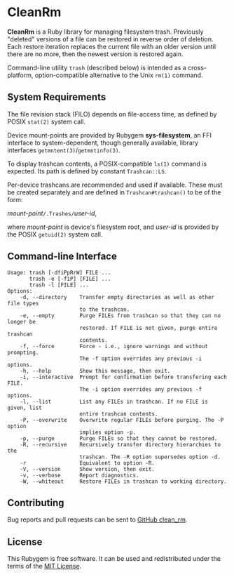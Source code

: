 # CleanRm

__CleanRm__ is a Ruby library for managing filesystem trash. Previously
"deleted" versions of a file can be restored in reverse order of
deletion. Each restore iteration replaces the current file with an older
version until there are no more, then the newest version is restored again.

Command-line utility `trash` (described below) is intended as a
cross-platform, option-compatible alternative to the Unix `rm(1)` command.

## System Requirements

The file revision stack (FILO) depends on file-access time, as defined
by POSIX `stat(2)` system call.

Device mount-points are provided by Rubygem __sys-filesystem__, an FFI
interface to system-dependent, though generally available, library
interfaces `getmntent(3)`/`getmntinfo(3)`.

To display trashcan contents, a POSIX-compatible `ls(1)` command is expected.
Its path is defined by constant `Trashcan::LS`.

Per-device trashcans are recommended and used if available. These must
be created separately and are defined in `Trashcan#trashcan()` to be of
the form:

_mount-point_`/.Trashes/`_user-id_,

where _mount-point_ is device's filesystem root, and _user-id_
is provided by the POSIX `getuid(2)` system call.

## Command-line Interface

```
Usage: trash [-dfiPpRrW] FILE ...
       trash -e [-fiP] [FILE] ...
       trash -l [FILE] ...
Options:
    -d, --directory    Transfer empty directories as well as other file types
                       to the trashcan.
    -e, --empty        Purge FILEs from trashcan so that they can no longer be
                       restored. If FILE is not given, purge entire trashcan
                       contents.
    -f, --force        Force - i.e., ignore warnings and without prompting.
                       The -f option overrides any previous -i options.
    -h, --help         Show this message, then exit.
    -i, --interactive  Prompt for confirmation before transfering each FILE.
                       The -i option overrides any previous -f options.
    -l, --list         List any FILEs in trashcan. If no FILE is given, list
                       entire trashcan contents.
    -P, --overwrite    Overwrite regular FILEs before purging. The -P option
                       implies option -p.
    -p, --purge        Purge FILEs so that they cannot be restored.
    -R, --recursive    Recursively transfer directory hierarchies to the
                       trashcan. The -R option supersedes option -d.
    -r                 Equivalent to option -R.
    -V, --version      Show version, then exit.
    -v, --verbose      Report diagnostics.
    -W, --whiteout     Restore FILEs in trashcan to working directory.
```

## Contributing

Bug reports and pull requests can be sent to
[GitHub clean_rm](https://github.com/slewsys/ruby/clean_rm).

## License

This Rubygem is free software. It can be used and redistributed under
the terms of the [MIT License](http://opensource.org/licenses/MIT).
